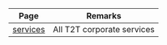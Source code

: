 
| Page                  | Remarks                    |
|-----------------------|----------------------------|
| [services](service_index) | All T2T corporate services |

